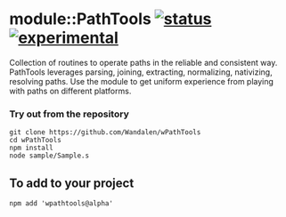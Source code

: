 # module::PathTools  [![status](https://github.com/Wandalen/wPathTools/workflows/publish/badge.svg)](https://github.com/Wandalen/wPathTools/actions?query=workflow%3Apublish) [![experimental](https://img.shields.io/badge/stability-experimental-orange.svg)](https://github.com/emersion/stability-badges#experimental)

Collection of routines to operate paths in the reliable and consistent way. PathTools leverages parsing, joining, extracting, normalizing, nativizing, resolving paths. Use the module to get uniform experience from playing with paths on different platforms.

### Try out from the repository
```
git clone https://github.com/Wandalen/wPathTools
cd wPathTools
npm install
node sample/Sample.s
```

## To add to your project
```
npm add 'wpathtools@alpha'
```



